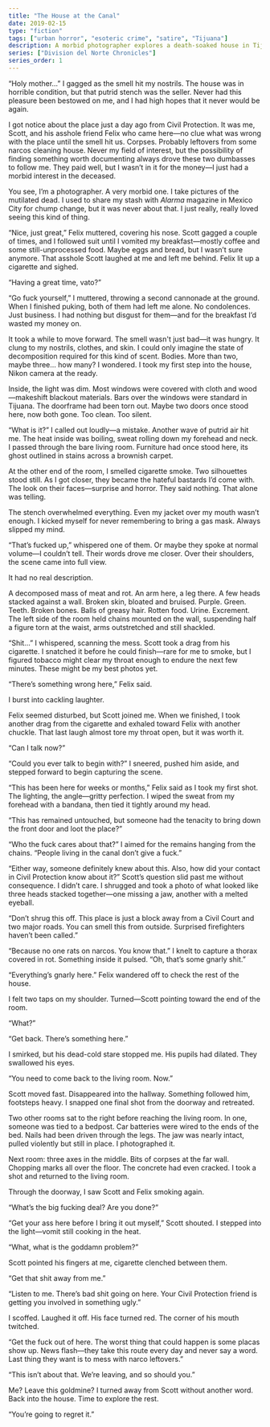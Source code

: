 ```yaml
---
title: "The House at the Canal"
date: 2019-02-15
type: "fiction"
tags: ["urban horror", "esoteric crime", "satire", "Tijuana"]
description: A morbid photographer explores a death-soaked house in Tijuana alongside two companions, chasing the perfect shot while ignoring escalating warnings. What he finds may be his greatest collection—or the beginning of something far worse.
series: ["Division del Norte Chronicles"]
series_order: 1
---
```

“Holy mother…” I gagged as the smell hit my nostrils. The house was in horrible condition, but that putrid stench was the seller. Never had this pleasure been bestowed on me, and I had high hopes that it never would be again.

I got notice about the place just a day ago from Civil Protection. It was me, Scott, and his asshole friend Felix who came here—no clue what was wrong with the place until the smell hit us. Corpses. Probably leftovers from some narcos cleaning house. Never my field of interest, but the possibility of finding something worth documenting always drove these two dumbasses to follow me. They paid well, but I wasn’t in it for the money—I just had a morbid interest in the deceased.

You see, I’m a photographer. A very morbid one. I take pictures of the mutilated dead. I used to share my stash with *Alarma* magazine in Mexico City for chump change, but it was never about that. I just really, really loved seeing this kind of thing.

“Nice, just great,” Felix muttered, covering his nose. Scott gagged a couple of times, and I followed suit until I vomited my breakfast—mostly coffee and some still-unprocessed food. Maybe eggs and bread, but I wasn’t sure anymore. That asshole Scott laughed at me and left me behind. Felix lit up a cigarette and sighed.

“Having a great time, vato?”

“Go fuck yourself,” I muttered, throwing a second cannonade at the ground. When I finished puking, both of them had left me alone. No condolences. Just business. I had nothing but disgust for them—and for the breakfast I’d wasted my money on.

It took a while to move forward. The smell wasn't just bad—it was hungry. It clung to my nostrils, clothes, and skin. I could only imagine the state of decomposition required for this kind of scent. Bodies. More than two, maybe three... how many? I wondered. I took my first step into the house, Nikon camera at the ready.

Inside, the light was dim. Most windows were covered with cloth and wood—makeshift blackout materials. Bars over the windows were standard in Tijuana. The doorframe had been torn out. Maybe two doors once stood here, now both gone. Too clean. Too silent.

“What is it?” I called out loudly—a mistake. Another wave of putrid air hit me. The heat inside was boiling, sweat rolling down my forehead and neck. I passed through the bare living room. Furniture had once stood here, its ghost outlined in stains across a brownish carpet.

At the other end of the room, I smelled cigarette smoke. Two silhouettes stood still. As I got closer, they became the hateful bastards I’d come with. The look on their faces—surprise and horror. They said nothing. That alone was telling.

The stench overwhelmed everything. Even my jacket over my mouth wasn’t enough. I kicked myself for never remembering to bring a gas mask. Always slipped my mind.

“That’s fucked up,” whispered one of them. Or maybe they spoke at normal volume—I couldn’t tell. Their words drove me closer. Over their shoulders, the scene came into full view.

It had no real description.

A decomposed mass of meat and rot. An arm here, a leg there. A few heads stacked against a wall. Broken skin, bloated and bruised. Purple. Green. Teeth. Broken bones. Balls of greasy hair. Rotten food. Urine. Excrement. The left side of the room held chains mounted on the wall, suspending half a figure torn at the waist, arms outstretched and still shackled.

“Shit…” I whispered, scanning the mess. Scott took a drag from his cigarette. I snatched it before he could finish—rare for me to smoke, but I figured tobacco might clear my throat enough to endure the next few minutes. These might be my best photos yet.

“There’s something wrong here,” Felix said.

I burst into cackling laughter.

Felix seemed disturbed, but Scott joined me. When we finished, I took another drag from the cigarette and exhaled toward Felix with another chuckle. That last laugh almost tore my throat open, but it was worth it.

“Can I talk now?”

“Could you ever talk to begin with?” I sneered, pushed him aside, and stepped forward to begin capturing the scene.

“This has been here for weeks or months,” Felix said as I took my first shot. The lighting, the angle—gritty perfection. I wiped the sweat from my forehead with a bandana, then tied it tightly around my head.

“This has remained untouched, but someone had the tenacity to bring down the front door and loot the place?”

“Who the fuck cares about that?” I aimed for the remains hanging from the chains. “People living in the canal don’t give a fuck.”

“Either way, someone definitely knew about this. Also, how did your contact in Civil Protection know about it?” Scott’s question slid past me without consequence. I didn’t care. I shrugged and took a photo of what looked like three heads stacked together—one missing a jaw, another with a melted eyeball.

“Don’t shrug this off. This place is just a block away from a Civil Court and two major roads. You can smell this from outside. Surprised firefighters haven’t been called.”

“Because no one rats on narcos. You know that.” I knelt to capture a thorax covered in rot. Something inside it pulsed. “Oh, that’s some gnarly shit.”

“Everything’s gnarly here.” Felix wandered off to check the rest of the house.

I felt two taps on my shoulder. Turned—Scott pointing toward the end of the room.

“What?”

“Get back. There’s something here.”

I smirked, but his dead-cold stare stopped me. His pupils had dilated. They swallowed his eyes.

“You need to come back to the living room. Now.”

Scott moved fast. Disappeared into the hallway. Something followed him, footsteps heavy. I snapped one final shot from the doorway and retreated.

Two other rooms sat to the right before reaching the living room. In one, someone was tied to a bedpost. Car batteries were wired to the ends of the bed. Nails had been driven through the legs. The jaw was nearly intact, pulled violently but still in place. I photographed it.

Next room: three axes in the middle. Bits of corpses at the far wall. Chopping marks all over the floor. The concrete had even cracked. I took a shot and returned to the living room.

Through the doorway, I saw Scott and Felix smoking again.

“What’s the big fucking deal? Are you done?”

“Get your ass here before I bring it out myself,” Scott shouted. I stepped into the light—vomit still cooking in the heat.

“What, what is the goddamn problem?”

Scott pointed his fingers at me, cigarette clenched between them.

“Get that shit away from me.”

“Listen to me. There’s bad shit going on here. Your Civil Protection friend is getting you involved in something ugly.”

I scoffed. Laughed it off. His face turned red. The corner of his mouth twitched.

“Get the fuck out of here. The worst thing that could happen is some placas show up. News flash—they take this route every day and never say a word. Last thing they want is to mess with narco leftovers.”

“This isn’t about that. We’re leaving, and so should you.”

Me? Leave this goldmine? I turned away from Scott without another word. Back into the house. Time to explore the rest. 

“You’re going to regret it.”

